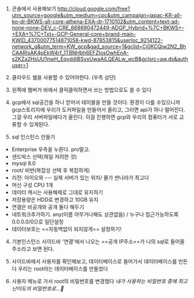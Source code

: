 1. 콘솔에서 사용해보기
	http://cloud.google.com/free?utm_source=google&utm_medium=cpc&utm_campaign=japac-KR-all-ko-dr-BKWS-all-core-athena-EXA-dr-1710102&utm_content=text-ad-none-none-DEV_c-CRE_668690472449-ADGP_Hybrid+%7C+BKWS+-+EXA+%7C+Txt+-GCP-General-core+brand-main-KWID_43700077514871058-kwd-87853815&userloc_9214122-network_g&utm_term=KW_gcp&gad_source=1&gclid=Cj0KCQjw2N2_BhCAARIsAK4pEkW4rf_1TBNHbh6EFZlosOwhEnA-s2KZa2HsUU1nwH_EqyddiBSyxUwaAiLQEALw_wcB&gclsrc=aw.ds&authuser=1

2. 클라우드 쉘을 사용할 수 있어야한다. (우측 상단)

3. 왼쪽에 햄버거 바에서 클릭클릭하면서 쓰는 방법으로도 쓸 수 있다

4. gcp에서 sql공간을 하나 얻어서 테이블을 만들 것이다. 
	환경이 다를 수있으니까 gcp스토리지에 우리가 도커파일을 만들어서 올리고, 그러면 api가 하나 떨어진다.
	그걸 우리 서버파일에다가 올린다. 이걸 진행하면 gcp와 우리의 컴퓨터가 서로 교류할 수 있게된다.

5. sql 인스턴스 만들기  
- Enterprise 우측을 누른다.  pro말고.
- 샌드박스 선택(제일 저려한 것)
- mysql 8.0
- root/ 비번(복잡성 선택 후 복잡하게)
- 리전: 아이오와 --- 실제 서버가 있는 위치/ 물가 싼나라가 최고다
- 머신 구성 CPU 1개
- 데이터 캐시는 사용해제로 그대로 유지하기
- 저장용량은 HDD로 변경하고 10GB 유지
- 연결은 비공개와 공개 둘다 해두기
- 네트워크추가하기. any(이름 아무거나해도 상관없음) / 누구나 접근가능하도록 0.0.0.0/0으로 일단설정
- 데이터보호는 ==자동백없이 되지않게== 설정하기!

4. 기본인스턴스 사이드바 '연결'에서 나오는 ==공개 IP주소==가 나의 sql로 들어올 주소라고 보면 된다.

5. 사이드바에서 사용자를 확인해보고, 데이터베이스로 들어가서 데이터베이스를 만든다
	우리는 root라는 데이터베이스를 만들었다

6. 사용자 메뉴로 가서 root의 비밀번호를 변경했다
	*내가 사용하는 비밀번호 중에 최고 난이도의 비밀번호로...🤨*



